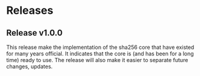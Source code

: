 # Releases

## Release v1.0.0
This release make the implementation of the sha256 core that have
existed for many years official. It indicates that the core is (and
has been for a long time) ready to use. The release will also make it
easier to separate future changes, updates.

